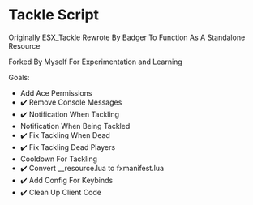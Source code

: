 # Tackle Script

Originally ESX_Tackle Rewrote By Badger To Function As A Standalone Resource

Forked By Myself For Experimentation and Learning 

Goals:
- Add Ace Permissions
- ✔️ Remove Console Messages
- ✔️ Notification When Tackling
- Notification When Being Tackled
- ✔️ Fix Tackling When Dead
- ✔️ Fix Tackling Dead Players
- Cooldown For Tackling
- ✔️ Convert __resource.lua to fxmanifest.lua
- ✔️ Add Config For Keybinds
- ✔️ Clean Up Client Code
